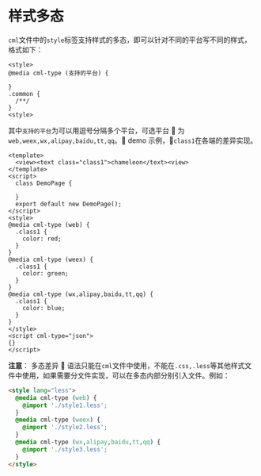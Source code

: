 # 样式多态

`cml`文件中的`style`标签支持样式的多态，即可以针对不同的平台写不同的样式，格式如下：

```
<style>
@media cml-type (支持的平台) {

}
.common {
  /**/
}
<style>
```

其中`支持的平台`为可以用逗号分隔多个平台，可选平台  为`web,weex,wx,alipay,baidu,tt,qq`。
demo 示例，`class1`在各端的差异实现。

```
<template>
  <view><text class="class1">chameleon</text><view>
</template>
<script>
  class DemoPage {

  }
  export default new DemoPage();
</script>
<style>
@media cml-type (web) {
  .class1 {
    color: red;
  }
}
@media cml-type (weex) {
  .class1 {
    color: green;
  }
}
@media cml-type (wx,alipay,baidu,tt,qq) {
  .class1 {
    color: blue;
  }
}
</style>
<script cml-type="json">
{}
</script>
```

**注意**： 多态差异  语法只能在`cml`文件中使用，不能在`.css,.less`等其他样式文件中使用，如果需要分文件实现，可以在多态内部分别引入文件。例如：

```html
<style lang="less">
  @media cml-type (web) {
    @import './style1.less';
  }
  @media cml-type (weex) {
    @import './style2.less';
  }
  @media cml-type (wx,alipay,baidu,tt,qq) {
    @import './style3.less';
  }
</style>
```
